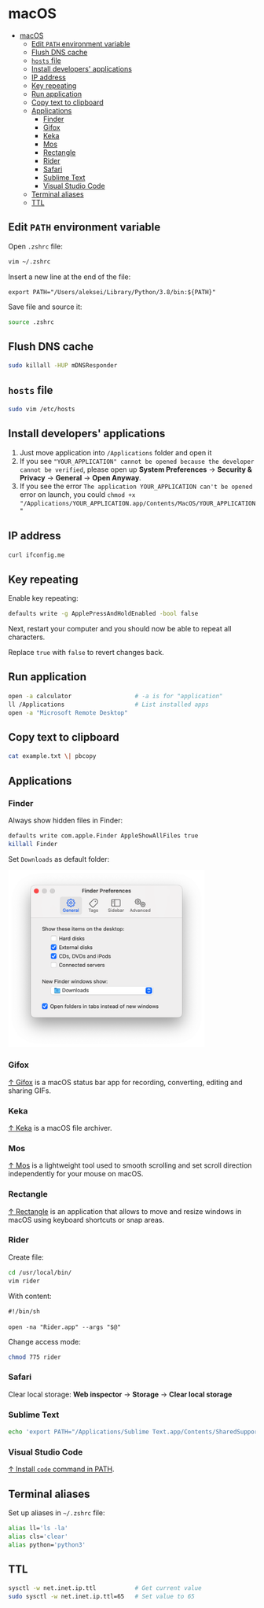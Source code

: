 # macOS

- [macOS](#macos)
  - [Edit `PATH` environment variable](#edit-path-environment-variable)
  - [Flush DNS cache](#flush-dns-cache)
  - [`hosts` file](#hosts-file)
  - [Install developers' applications](#install-developers-applications)
  - [IP address](#ip-address)
  - [Key repeating](#key-repeating)
  - [Run application](#run-application)
  - [Copy text to clipboard](#copy-text-to-clipboard)
  - [Applications](#applications)
    - [Finder](#finder)
    - [Gifox](#gifox)
    - [Keka](#keka)
    - [Mos](#mos)
    - [Rectangle](#rectangle)
    - [Rider](#rider)
    - [Safari](#safari)
    - [Sublime Text](#sublime-text)
    - [Visual Studio Code](#visual-studio-code)
  - [Terminal aliases](#terminal-aliases)
  - [TTL](#ttl)

## Edit `PATH` environment variable

Open `.zshrc` file:

```zsh
vim ~/.zshrc
```

Insert a new line at the end of the file:

```text
export PATH="/Users/aleksei/Library/Python/3.8/bin:${PATH}"
```

Save file and source it:

```zsh
source .zshrc
```

## Flush DNS cache

```zsh
sudo killall -HUP mDNSResponder
```

## `hosts` file

```zsh
sudo vim /etc/hosts
```

## Install developers' applications

1. Just move application into `/Applications` folder and open it
2. If you see `"YOUR_APPLICATION" cannot be opened because the developer cannot be verified`, please open up **System Preferences** → **Security & Privacy** → **General** → **Open Anyway**.
3. If you see the error `The application YOUR_APPLICATION can't be opened` error on launch, you could `chmod +x "/Applications/YOUR_APPLICATION.app/Contents/MacOS/YOUR_APPLICATION`"

## IP address

```bash
curl ifconfig.me
```

## Key repeating

Enable key repeating:

```zsh
defaults write -g ApplePressAndHoldEnabled -bool false
```

Next, restart your computer and you should now be able to repeat all characters.

Replace `true` with `false` to revert changes back.

## Run application

```sh
open -a calculator                  # -a is for "application"
ll /Applications                    # List installed apps
open -a "Microsoft Remote Desktop"
```

## Copy text to clipboard

```sh
cat example.txt \| pbcopy
```

## Applications

### Finder

Always show hidden files in Finder:

```zsh
defaults write com.apple.Finder AppleShowAllFiles true
killall Finder
```

Set `Downloads` as default folder:

<img src="macos-finder.png" width="400px">

### Gifox

[↑ Gifox](https://gifox.app) is a macOS status bar app for recording, converting, editing and sharing GIFs.

### Keka

[↑ Keka](https://www.keka.io) is a macOS file archiver.

### Mos

[↑ Mos](https://mos.caldis.me) is a lightweight tool used to smooth scrolling and set scroll direction independently for your mouse on macOS.

### Rectangle

[↑ Rectangle](https://rectangleapp.com) is an application that allows to move and resize windows in macOS using keyboard shortcuts or snap areas.

### Rider

Create file:

```bash
cd /usr/local/bin/
vim rider
```

With content:

```text
#!/bin/sh

open -na "Rider.app" --args "$@"
```

Change access mode:

```bash
chmod 775 rider
```

### Safari

Clear local storage: **Web inspector** → **Storage** → **Clear local storage**

### Sublime Text

```bash
echo 'export PATH="/Applications/Sublime Text.app/Contents/SharedSupport/bin:$PATH"' >> ~/.zprofile
```

### Visual Studio Code

[↑ Install `code` command in PATH](https://stackoverflow.com/questions/29955500/code-is-not-working-in-on-the-command-line-for-visual-studio-code-on-os-x-ma).

## Terminal aliases

Set up aliases in `~/.zshrc` file:

```zsh
alias ll='ls -la'
alias cls='clear'
alias python='python3'
```

## TTL

```bash
sysctl -w net.inet.ip.ttl           # Get current value
sudo sysctl -w net.inet.ip.ttl=65   # Set value to 65
```

